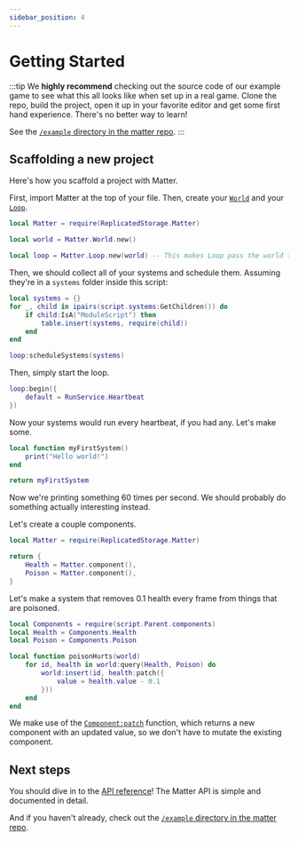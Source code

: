 ```yaml
---
sidebar_position: 4
---
```


# Getting Started

:::tip
We **highly recommend** checking out the source code of our example game to see what this all looks like when set up in a real game. Clone the repo, build the project, open it up in your favorite editor and get some first hand experience. There's no better way to learn!

See the [`/example` directory in the matter repo](https://github.com/evaera/matter/tree/main/example/).
:::

## Scaffolding a new project

Here's how you scaffold a project with Matter.

First, import Matter at the top of your file. Then, create your [`World`](/api/World) and your [`Loop`](/api/Loop).

```lua title="init.server.lua"
local Matter = require(ReplicatedStorage.Matter)

local world = Matter.World.new()

local loop = Matter.Loop.new(world) -- This makes Loop pass the world to all your systems.
```

Then, we should collect all of your systems and schedule them. Assuming they're in a `systems` folder inside this script:

```lua title="init.server.lua"
local systems = {}
for _, child in ipairs(script.systems:GetChildren()) do
	if child:IsA("ModuleScript") then
		table.insert(systems, require(child))
	end
end

loop:scheduleSystems(systems)
```

Then, simply start the loop.

```lua title="init.server.lua"
loop:begin({
	default = RunService.Heartbeat
})
```

Now your systems would run every heartbeat, if you had any. Let's make some.

```lua title="systems/myFirstSystem.lua"
local function myFirstSystem()
	print("Hello world!")
end

return myFirstSystem
```

Now we're printing something 60 times per second. We should probably do something actually interesting instead.

Let's create a couple components.

```lua title="components.lua"
local Matter = require(ReplicatedStorage.Matter)

return {
	Health = Matter.component(),
	Poison = Matter.component(),
}
```

Let's make a system that removes 0.1 health every frame from things that are poisoned.

```lua title="systems/poisonHurts.lua"
local Components = require(script.Parent.components)
local Health = Components.Health
local Poison = Components.Poison

local function poisonHurts(world)
	for id, health in world:query(Health, Poison) do
		world:insert(id, health:patch({
			value = health.value - 0.1
		}))
	end
end
```

We make use of the [`Component:patch`](/api/Component#patch) function, which returns a new component with an updated
value, so we don't have to mutate the existing component.


## Next steps
You should dive in to the [API reference](/api/Matter)! The Matter API is simple and documented in detail.

And if you haven't already, check out the [`/example` directory in the matter repo](https://github.com/matter-ecs/matter/tree/main/example/).
